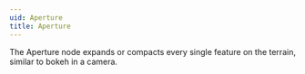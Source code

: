 ```yaml
---
uid: Aperture
title: Aperture
---
```


The Aperture node expands or compacts every single feature on the terrain, similar to bokeh in a camera.

